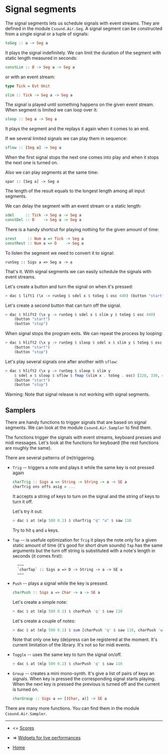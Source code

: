 Signal segments
=====================================

The signal segments lets us schedule signals with event streams.
They are defined in the module `Csound.Air.Seg`.
A signal segment can be constructed from a single signal or a tuple of signals:

~~~haskell
toSeg :: a -> Seg a
~~~

It plays the signal indefinitely. We can limit the duration of the segment
with static length measured in seconds:

~~~haskell
constLim :: D -> Seg a -> Seg a
~~~

or with an event stream:

~~~haskell
type Tick = Evt Unit

slim :: Tick -> Seg a -> Seg a
~~~

The signal is played until something happens on the given event stream.
When segment is limited we can loop over it:

~~~haskell
sloop :: Seg a -> Seg a
~~~

It plays the segment and the replays it again when it comes to an end.

If we several limited signals we can play them in sequence:

~~~haskell
sflow :: [Seg a] -> Seg a
~~~

When the first signal stops the next one comes into play and
when it stops the next one is turned on.

Also we can play segments at the same time:

~~~
spar :: [Seg a] -> Seg a
~~~

The length of the result equals to the longest length among all input segments.

We can delay the segment with an event stream or a static length:

~~~haskell
sdel     :: Tick -> Seg a -> Seg a
constDel :: D    -> Seg a -> Seg a
~~~

There is a handy shortcut for playing nothing for the given amount of time:

~~~haskell
srest     :: Num a => Tick -> Seg a
constRest :: Num a => D    -> Seg a
~~~

To listen the segment we need to convert it to signal:

~~~
runSeg :: Sigs a => Seg a -> a
~~~

That's it. With signal segments we can easily schedule the signals with 
event streams. 

Let's create a button and turn the signal on when it's pressed:

~~~haskell
> dac $ lift1 (\x -> runSeg $ sdel x $ toSeg $ osc 440) (button "start")
~~~

Let's create a second button that can turn off the signal.

~~~haskell
> dac $ hlift2 (\x y -> runSeg $ sdel x $ slim y $ toSeg $ osc 440) 
	(button "start") 
	(button "stop")
~~~

When signal stops the program exits. We can repeat the process by looping:

~~~haskell
> dac $ hlift2 (\x y -> runSeg $ sloop $ sdel x $ slim y $ toSeg $ osc 440) 
	(button "start") 
	(button "stop")
~~~

Let's play several signals one after another with `sflow`:

~~~haskell
> dac $ hlift2 (\x y -> runSeg $ sloop $ slim y 
	$ sdel x $ sloop $ sflow $ fmap (slim x . toSeg . osc) [220, 330, 440]) 
	(button "start") 
	(button "stop")
~~~


Warning: Note that signal release is not working with signal segments.

Samplers
---------------------------------

There are handy functions to trigger signals that are based on signal segments.
We can look at the module `Csound.Air.Sampler` to find them.

The functions trigger the signals with event streams, keyboard presses and midi messages.
Let's look at the functions for keyboard (the rest functions are roughly the same).

There are several patterns of (re)triggering.

* `Trig` -- triggers a note and plays it while the same key is not pressed again

	~~~haskell
	charTrig :: Sigs a => String -> String -> a -> SE a
	charTrig ons offs asig = ...
	~~~

	It accepts a string of keys to turn on the signal and the 
	string of keys to turn it off.

	Let's try it out:

	~~~haskell
	> dac $ at (mlp 500 0.1) $ charTrig "q" "a" $ saw 110
	~~~

	Try to hit `q` and `a` keys.

* `Tap` -- is usefule optimization for `Trig` it plays the note only for 
		a given static amount of time (it's good for short drum sounds)
		`Tap` has the same arguments but the turn off string is substituted
		with a note's length in seconds (it comes first):

		~~~
		`charTap` :: Sigs a => D -> String -> a -> SE a
		~~~

* `Push` -- plays a signal while the key is pressed.

	~~~haskell
	charPush :: Sigs a => Char -> a -> SE a
	~~~

	Let's create a simple note:

	~~~haskell
	> dac $ at (mlp 500 0.1) $ charPush 'q' $ saw 110
	~~~

	Let's create a couple of notes:

	~~~haskell
	> dac $ at (mlp 500 0.1) $ sum [charPush 'q' $ saw 110, charPush 'w' $ saw (110 * 9 / 8)]
	~~~	

	Note that only one key (de)press can be registered at the moment. 
	It's current limitation of the library. It's not so for midi events.

* `Toggle` -- uses the same key to turn the signal on/off.

	~~~haskell
	> dac $ at (mlp 500 0.1) $ charPush 'q' $ saw 110
	~~~	


* `Group` -- creates a mini mono-synth. It's give a list of pairs
		of keys an signals. When key is pressed the corresponding 
		signal starts playing. When the next key is pressed 
		the previous is turned off and the current is turned on.

	~~~haskell
	charGroup :: Sigs a => [(Char, a)] -> SE a
	~~~

There are many more functions. You can find them in the module `Csound.Air.Sampler`.


----------------------------------------------------

* <= [Scores](https://github.com/anton-k/csound-expression/blob/master/tutorial/chapters/ScoresTutorial.md)

* => [Widgets for live performances](https://github.com/anton-k/csound-expression/blob/master/tutorial/chapters/LiveWidgetsTutorial.md)

* [Home](https://github.com/anton-k/csound-expression/blob/master/tutorial/Index.md)

